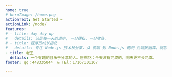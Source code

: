 ```yaml
---
home: true
# heroImage: /home.png
actionText: Get Started →
actionLink: /node/
features:
# - title: day day up
#   details: 记录每一天的进步, 一分耕耘，一分收获.
# - title: 程序员成长指北
#   details: 专注 Node.js 技术栈分享，从 前端 到 Node.js 再到 后端数据库，祝您成为优秀的高级 Node.js 全栈工程师
- title: 老王
  details: 一个有趣的且乐于分享的人。座右铭：今天没有完成的，明天更不会完成。
footer: qq：448335044  & TEl：17167101167

---
```


